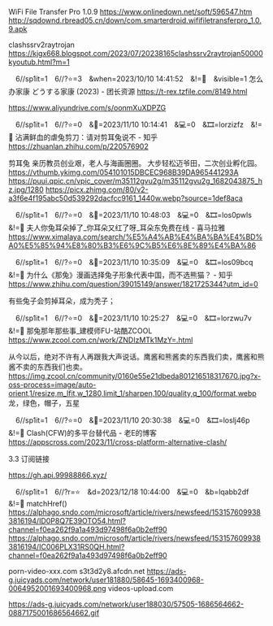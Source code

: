 WiFi File Transfer Pro 1.0.9
https://www.onlinedown.net/soft/596547.htm
http://sqdownd.rbread05.cn/down/com.smarterdroid.wififiletransferpro_1.0.9.apk

clashssrv2raytrojan
https://kjgx668.blogspot.com/2023/07/20238165clashssrv2raytrojan50000kyoutub.html?m=1

　6//sp1it=1　6//?⭐=3　&when=2023/10/10 14:41:52　&!=🛑　&visible=1
怎么办家康 どうする家康 (2023) - 团长资源
https://t-rex.tzfile.com/8149.html

https://www.aliyundrive.com/s/oonmXuXDPZG

　6//sp1it=1　6//?⭐=0　&📅=2023/11/10 10:14:41　&💻=0　&🎞️=lorzizfz　&!=🌸
沾满鲜血的虐兔剪刀：请对剪耳兔说不 - 知乎
https://zhuanlan.zhihu.com/p/220576902

剪耳兔
亲历教员创业艰，老人与海画圈圈。
大步轻松迈爷田，二次创业孵化园。
https://vthumb.ykimg.com/054101015DBCEC968B39DA965441293A
https://puui.qpic.cn/vpic_cover/m35112gvu2g/m35112gvu2g_1682043875_hz.jpg/1280
https://picx.zhimg.com/80/v2-a3f6e4f195abc50d539292dacfcc9161_1440w.webp?source=1def8aca

　6//sp1it=1　6//?⭐=0　&📅=2023/11/10 10:48:03　&💻=0　&🎞️=los0pwls　&!=🌸
夫人你兔耳朵掉了_你耳朵又红了呀_耳朵东免费在线 - 喜马拉雅
https://www.ximalaya.com/search/%E5%A4%AB%E4%BA%BA%E4%BD%A0%E5%85%94%E8%80%B3%E6%9C%B5%E6%8E%89%E4%BA%86

　6//sp1it=1　6//?⭐=0　&📅=2023/11/10 10:35:09　&💻=0　&🎞️=los09bcq　&!=🌸
为什么《那兔》漫画选择兔子形象代表中国，而不选熊猫？ - 知乎
https://www.zhihu.com/question/39015149/answer/1821725344?utm_id=0

有些兔子会剪掉耳朵，成为秃子；

　6//sp1it=1　6//?⭐=0　&📅=2023/11/10 10:25:27　&💻=0　&🎞️=lorzwu7v　&!=🌸
那兔那年那些事_建模师FU-站酷ZCOOL
https://www.zcool.com.cn/work/ZNDIzMTk1MzY=.html

从今以后，绝对不许有人再跟我大声说话。鹰酱和熊酱卖的东西我们卖，鹰酱和熊酱不卖的东西我们也卖。
https://img.zcool.cn/community/0160e55e21dbeda801216518317670.jpg?x-oss-process=image/auto-orient,1/resize,m_lfit,w_1280,limit_1/sharpen,100/quality,q_100/format,webp
龙，绿色，帽子，五星

　6//sp1it=1　6//?⭐=0　&📅=2023/11/10 20:30:38　&💻=0　&🎞️=loslj46p　&!=🌸
Clash(CFW)的多平台替代品 - 老E的博客
https://appscross.com/2023/11/cross-platform-alternative-clash/

3.3 订阅链接

https://gh.api.99988866.xyz/

　6//sp1it=1　6//?r=⭐　&d=2023/12/18 10:44:00　&💻=0　&b=lqabb2df　&!=🌸
matchHref()
https://alphago.sndo.com/microsoft/article/rivers/newsfeed/1531576099383816194/ID0P8Q7E39OTO54.html?channel=f0ea262f9a1a493d97498f6a0b2eff90
https://alphago.sndo.com/microsoft/article/rivers/newsfeed/1531576099383816194/IC006PLX31RS0QH.html?channel=f0ea262f9a1a493d97498f6a0b2eff90

porn-video-xxx.com
s3t3d2y8.afcdn.net
https://ads-g.juicyads.com/network/user181880/58645-1693400968-0064952001693400968.png
videos-upload.com

https://ads-g.juicyads.com/network/user188030/57505-1686564662-0887175001686564662.gif
